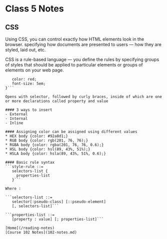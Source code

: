 # Class 5 Notes

## CSS

Using CSS, you can control exactly how HTML elements look in the browser.
specifying how documents are presented to users — how they are styled, laid out, etc.

CSS is a rule-based language — you define the rules by specifying groups of styles that should be applied to particular elements or groups of elements on your web page.

 ```h1 {
    color: red;
    font-size: 5em;
}```

Opens with selector, followed by curly braces, inside of which are one or more declarations called property and value

#### 3 ways to insert
- External
- Internal
- Inline

#### Assigning color can be assigned using different values
* HEX body {color: #92a8d1;}
* RGB body {color: rgb(201, 76, 76);}
* RGBA body {color: rgba(201, 76, 76, 0.6);}
* HSL body {color: hsl(89, 43%, 51%);}
* HSLA body {color: hsla(89, 43%, 51%, 0.6);}

#### Basic rule syntax
```style-rule ::=
    selectors-list {
      properties-list
    }```

Where :

```selectors-list ::=
    selector[:pseudo-class] [::pseudo-element]
    [, selectors-list]```

```properties-list ::=
    [property : value] [; properties-list]```

[Home](/reading-notes)
[Course 102 Notes](102-notes.md)
